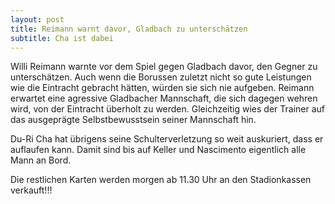 ```yaml
---
layout: post
title: Reimann warnt davor, Gladbach zu unterschätzen
subtitle: Cha ist dabei
---
```


Willi Reimann warnte vor dem Spiel gegen Gladbach davor, den Gegner zu unterschätzen. Auch wenn die Borussen zuletzt nicht so gute Leistungen wie die Eintracht gebracht hätten, würden sie sich nie aufgeben. Reimann erwartet eine agressive Gladbacher Mannschaft, die sich dagegen wehren wird, von der Eintracht überholt zu werden. Gleichzeitig wies der Trainer auf das ausgeprägte Selbstbewusstsein seiner Mannschaft hin.

Du-Ri Cha hat übrigens seine Schulterverletzung so weit auskuriert, dass er auflaufen kann. Damit sind bis auf Keller und Nascimento eigentlich alle Mann an Bord.

Die restlichen Karten werden morgen ab 11.30 Uhr an den Stadionkassen verkauft!!!
